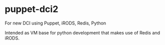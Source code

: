 puppet-dci2
===========

For new DCI using Puppet, iRODS, Redis, Python

Intended as VM base for python development that makes use of Redis and iRODS.
